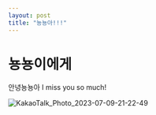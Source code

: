 ```yaml
---
layout: post
title: "뇽뇽아!!!"
---
```


# 뇽뇽이에게

안녕뇽뇽아
I miss you so much!

![KakaoTalk_Photo_2023-07-09-21-22-49](../images/2023-07-09-뇽뇽이에게/KakaoTalk_Photo_2023-07-09-21-22-49.png)

